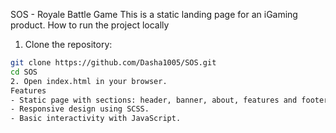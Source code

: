 SOS - Royale Battle Game
This is a static landing page for an iGaming product.
How to run the project locally
1. Clone the repository:
```bash
git clone https://github.com/Dasha1005/SOS.git
cd SOS
2. Open index.html in your browser.
Features
- Static page with sections: header, banner, about, features and footer.
- Responsive design using SCSS.
- Basic interactivity with JavaScript.